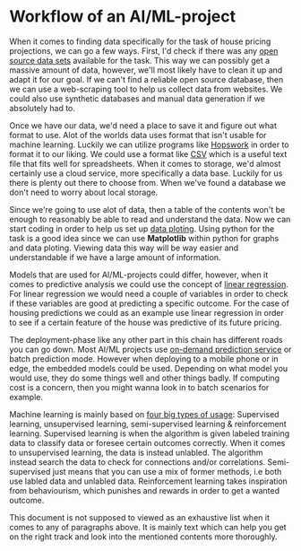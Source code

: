 # Workflow of an AI/ML-project 

When it comes to finding data specifically for the task of house pricing projections, we can go a few ways. First, I'd check if there was any [open source data sets][data1] available for the task. This way we can possibly get a massive amount of data, however, we'll most likely have to clean it up and adapt it for our goal. If we can't find a reliable open source database, then we can use a web-scraping tool to help us collect data from websites. We could also use synthetic databases and manual data generation if we absolutely had to.

[data1]:https://medium.com/codex/how-to-collect-data-for-a-machine-learning-model-2b152752a15b (open source data, web-scraping, synthetic database & manual data generation)

Once we have our data, we'd need a place to save it and figure out what format to use. Alot of the worlds data uses format that isn't usable for machine learning. Luckily we can utilize programs like [Hopswork][data2] in order to format it to our liking. We could use a format like [CSV][data3] which is a useful text file that fits well for spreadsheets. When it comes to storage, we'd almost certainly use a cloud service, more specifically a data base. Luckily for us there is plenty out there to choose from. When we've found a database we don't need to worry about local storage.

[data2]: https://towardsdatascience.com/guide-to-file-formats-for-machine-learning-columnar-training-inferencing-and-the-feature-store-2e0c3d18d4f9 ("Guide to File Formats for Machine Learning: Columnar, Training, Inferencing, and the Feature Store")
[data3]: https://www.howtogeek.com/348960/what-is-a-csv-file-and-how-do-i-open-it/

Since we're going to use alot of data, then a table of the contents won't be enough to reasonably be able to read and understand the data. Now we can start coding in order to help us set up [data ploting][data4]. Using python for the task is a good idea since we can use **Matplotlib** within python for graphs and data ploting. Viewing data this way will be way easier and understandable if we have a large amount of information.

[data4]: https://towardsdatascience.com/data-visualization-for-machine-learning-and-data-science-a45178970be7 ("Why Visualization?")

Models that are used for AI/ML-projects could differ, however, when it comes to predictive analysis we could use the concept of [linear regression][data5]. For linear regression we would need a couple of variables in order to check if these variables are good at predicting a specific outcome. For the case of housing predictions we could as an example use linear regression in order to see if a certain feature of the house was predictive of its future pricing.

[data5]: https://www.statisticssolutions.com/free-resources/directory-of-statistical-analyses/what-is-linear-regression/ ("What is Linear Regression?")

The deployment-phase like any other part in this chain has different roads you can go down. Most AI/ML projects use [on-demand prediction service][data6] or batch prediction mode. However when deploying to a mobile phone or in edge, the embedded models could be used. Depending on what model you would use, they do some things well and other things badly. If computing cost is a concern, then you might wanna look in to batch scenarios for example.

[data6]:https://towardsdatascience.com/3-ways-to-deploy-machine-learning-models-in-production-cdba15b00e ("How to deploy a machine learning model in production?")

Machine learning is mainly based on [four big types of usage][data7]: Supervised learning, unsupervised learning, semi-supervised learning & reinforcement learning. Supervised learning is when the algorithm is given labeled training data to classify data or foresee certain outcomes correctly. When it comes to unsupervised learning, the data is instead unlabled. The algorithm instead search the data to check for connections and/or correlations. Semi-supervised just means that you can use a mix of former methods, i.e both use labled data and unlabled data. Reinforcement learning takes inspiration from behaviourism, which punishes and rewards in order to get a wanted outcome.

This document is not supposed to viewed as an exhaustive list when it comes to any of paragraphs above. It is mainly text which can help you get on the right track and look into the mentioned contents more thoroughly.

[data7]: https://www.techtarget.com/searchenterpriseai/definition/machine-learning-ML ("What are the different types of machine learning?")